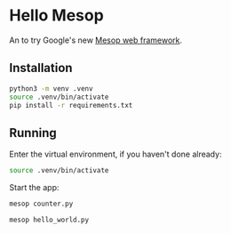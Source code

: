 # Hello Mesop

An to try Google's new [Mesop web framework](https://google.github.io/mesop/).

## Installation

```sh
python3 -m venv .venv
source .venv/bin/activate
pip install -r requirements.txt
```

## Running

Enter the virtual environment, if you haven't done already:

```sh
source .venv/bin/activate
```

Start the app:

```sh
mesop counter.py
```

```sh
mesop hello_world.py
```
